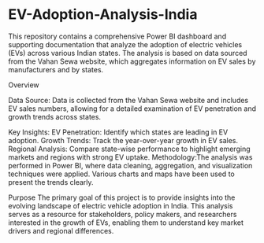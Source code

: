 # EV-Adoption-Analysis-India
This repository contains a comprehensive Power BI dashboard and supporting documentation that analyze the adoption of electric vehicles (EVs) across various Indian states. The analysis is based on data sourced from the Vahan Sewa website, which aggregates information on EV sales by manufacturers and by states.

Overview

Data Source:
Data is collected from the Vahan Sewa website and includes EV sales numbers, allowing for a detailed examination of EV penetration and growth trends across states.

Key Insights:
EV Penetration: Identify which states are leading in EV adoption.
Growth Trends: Track the year-over-year growth in EV sales.
Regional Analysis: Compare state-wise performance to highlight emerging markets and regions with strong EV uptake.
Methodology:The analysis was performed in Power BI, where data cleaning, aggregation, and visualization techniques were applied. Various charts and maps have been used to present the trends clearly.

Purpose
The primary goal of this project is to provide insights into the evolving landscape of electric vehicle adoption in India. This analysis serves as a resource for stakeholders, policy makers, and researchers interested in the growth of EVs, enabling them to understand key market drivers and regional differences.

